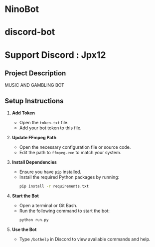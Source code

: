 # NinoBot 
# discord-bot
# Support Discord : Jpx12 
## Project Description
MUSIC AND GAMBLING BOT

## Setup Instructions

1. **Add Token**
   - Open the `token.txt` file.
   - Add your bot token to this file.

2. **Update FFmpeg Path**
   - Open the necessary configuration file or source code.
   - Edit the path to `ffmpeg.exe` to match your system.

3. **Install Dependencies**
   - Ensure you have `pip` installed.
   - Install the required Python packages by running:
     ```bash
     pip install -r requirements.txt
     ```

4. **Start the Bot**
   - Open a terminal or Git Bash.
   - Run the following command to start the bot:
     ```bash
     python run.py
     ```

5. **Use the Bot**
   - Type `/bothelp` in Discord to view available commands and help.

